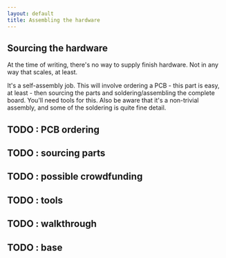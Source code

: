 ```yaml
---
layout: default
title: Assembling the hardware
---
```


## Sourcing the hardware

At the time of writing, there's no way to supply finish hardware. Not
in any way that scales, at least.

It's a self-assembly job. This will involve ordering a PCB - this part
is easy, at least - then sourcing the parts and soldering/assembling
the complete board. You'll need tools for this. Also be aware that
it's a non-trivial assembly, and some of the soldering is quite fine
detail.

## TODO : PCB ordering

## TODO : sourcing parts

## TODO : possible crowdfunding

## TODO : tools

## TODO : walkthrough

## TODO : base
